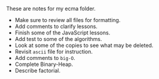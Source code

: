 These are notes for my ecma folder.

- Make sure to review all files for formatting.
- Add comments to clarify lessons. 
- Finish some of the JavaScript lessons.
- Add test to some of the algorithms.
- Look at some of the copies to see what may be deleted.
- Revisit `ascii` file for instruction.
- Add comments to `big-O`.
- Complete Binary-Heap.
- Describe factorial.
